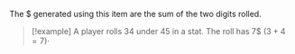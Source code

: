 The $ generated using this item are the sum of the two digits rolled.
> [!example]
> A player rolls 34 under 45 in a stat. The roll has 7$ ($3+4 = 7$)·